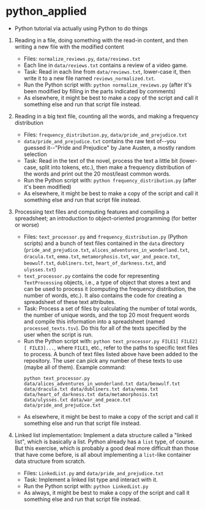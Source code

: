 # python_applied
- Python tutorial via actually using Python to do things

1. Reading in a file, doing something with the read-in content, and then writing a new file with the modified content
    - Files: `normalize_reviews.py`, `data/reviews.txt`
    - Each line in `data/reviews.txt` contains a review of a video game.
    - Task: Read in each line from `data/reviews.txt`, lower-case it, then write it to a new file named `reviews_normalized.txt`.
    - Run the Python script with: `python normalize_reviews.py` (after it's been modified by filling in the parts indicated by comments)
    - As elsewhere, it might be best to make a copy of the script and call it something else and run that script file instead.

2. Reading in a big text file, counting all the words, and making a frequency distribution
    - Files: `frequency_distribution.py`, `data/pride_and_prejudice.txt`
    - `data/pride_and_prejudice.txt` contains the raw text of--you guessed it--"Pride and Prejudice" by Jane Austen, a mostly random selection
    - Task: Read in the text of the novel, process the text a little bit (lower-case, split into tokens, etc.), then make a frequency distribution of the words and print out the 20 most/least common words.
    - Run the Python script with: `python frequency_distribution.py` (after it's been modified)
    - As elsewhere, it might be best to make a copy of the script and call it something else and run that script file instead.

3. Processing text files and computing features and compiling a spreadsheet; an introduction to object-oriented programming (for better or worse)
    - Files: `text_processor.py` and `frequency_distribution.py` (Python scripts) and a bunch of text files contained in the `data` directory (`pride_and_prejudice.txt`, `alices_adventures_in_wonderland.txt`, `dracula.txt`, `emma.txt`, `metamorphosis.txt`, `war_and_peace.txt`, `beowulf.txt`, `dubliners.txt`, `heart_of_darkness.txt`, and `ulysses.txt`)
    - `text_processor.py` contains the code for representing `TextProcessing` objects, i.e., a type of object that stores a text and can be used to process it (computing the frequency distribution, the number of words, etc.). It also contains the code for creating a spreadsheet of these text attributes.
    - Task: Process a set of files by calculating the number of total words, the number of unique words, and the top 20 most frequent words and compile this information into a spreadsheet (named `processed_texts.tsv`). Do this for all of the texts specified by the user when the script is run.
    - Run the Python script with: `python text_processor.py FILE1[ FILE2][ FILE3]...`, where `FILE1`, etc., refer to the paths to specific text files to process. A bunch of text files listed above have been added to the repository. The user can pick any number of these texts to use (maybe all of them). Example command:
        ```
        python text_processor.py data/alices_adventures_in_wonderland.txt data/beowulf.txt data/dracula.txt data/dubliners.txt data/emma.txt data/heart_of_darkness.txt data/metamorphosis.txt data/ulysses.txt data/war_and_peace.txt data/pride_and_prejudice.txt
        ```
    - As elsewhere, it might be best to make a copy of the script and call it something else and run that script file instead.

4. Linked list implementation: Implement a data structure called a "linked list", which is basically a list. Python already has a `list` type, of course. But this exercise, which is probably a good deal more difficult than those that have come before, is all about implementing a `list`-like container data structure from scratch.
    - Files: `LinkedList.py` and `data/pride_and_prejudice.txt`
    - Task: Implement a linked list type and interact with it.
    - Run the Python script with: `python LinkedList.py`
    - As always, it might be best to make a copy of the script and call it something else and run that script file instead.